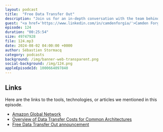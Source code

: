 ```yaml
---
layout: podcast
title:  "Free Data Transfer Out"
description: "Join us for an in-depth conversation with the team behind AWS's global network infrastructure. Discover how they connect 33 AWS Regions, over 600 CloudFront points of presence, Local Zones, and Wavelength Zones. In this episode, we'll break down how data transfer out charges work and delve into the exciting announcement from March 2024: the ability to migrate your workloads out of AWS without incurring outgoing bandwidth costs. Tune in to learn more about these significant updates and what they mean for your cloud strategy."
guest: "<a href='https://www.linkedin.com/in/camdenforgia/'>Camden Forgia</a>, Product Manager, Network Team, AWS"
episode: 124
duration: "00:25:54" 
size: 49747928
file: 124.mp3
date: 2024-08-02 04:00:00 +0000
author: Sébastien Stormacq
category: podcasts
background: /img/banner-web-transparent.png
social-background: /img/124.png
appleEpisodeId: 1000664097840
---
```



## Links

Here are the links to the tools, technologies, or articles we mentioned in this episode.

- [Amazon Global Network](https://aws.amazon.com/about-aws/global-infrastructure/)
- [Overview of Data Transfer Costs for Common Architectures](https://aws.amazon.com/blogs/architecture/overview-of-data-transfer-costs-for-common-architectures/)
- [Free Data Transfer Out announcement](https://aws.amazon.com/blogs/aws/free-data-transfer-out-to-internet-when-moving-out-of-aws/)